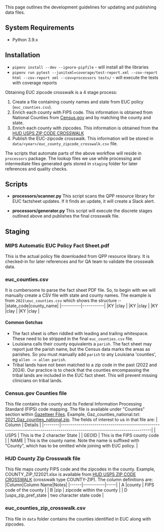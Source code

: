 This page outlines the development guidelines for updating and publishing data files.

## System Requirements

- Python 3.9.x

## Installation
- `pipenv install --dev --ignore-pipfile` - will install all the libraries
- `pipenv run pytest --junitxml=coverage/test-report.xml --cov-report html --cov-report xml --cov=processors tests/` - will execute the tests with coverage reports


Obtaining EUC zipcode crosswalk is a 4 stage process:
1. Create a file containing county names and state from EUC policy (`euc_counties.csv`).
2. Enrich each county with FIPS code. This information is obtained from National Counties from [Census.gov](https://www.census.gov/geographies/reference-files/time-series/geo/gazetteer-files.html) and by matching the county and state.
3. Enrich each county with zipcodes. This information is obtained from the [HUD USPS ZIP CODE CROSSWALK](https://www.huduser.gov/portal/datasets/usps_crosswalk.html#data)
4. Publish the EUC-zipcode crosswalk. This information will be stored in `data/<year>/euc_county_zipcode_crosswalk.csv` file.

The scripts that automate parts of the above workflow will reside in `processors` package. The lookup files we use while processing and intermediate files generated gets stored in `staging` folder for later references and quality checks.

## Scripts
- **processors/scanner.py**
 This script scans the QPP resource library for EUC factsheet updates. If it finds an update, it will create a Slack alert.

- **processors/generator.py**
 This script will execute the discrete stages outlined above and publishes the final crosswalk file.

## Staging
### MIPS Automatic EUC Policy Fact Sheet.pdf
This is the actual policy file downloaded from QPP resource library. It is checked-in for later references and for QA team to validate the crosswalk data.

### euc_counties.csv
It is cumbersome to parse the fact sheet PDF file. So, to begin with we will manually create a CSV file with state and county names.
The example is from `2021\euc_counties.csv` which shows the structure :-
|state_code|county_name|
|----------|-----------|
|KY        |clay       |
|KY        |clay       |
|KY        |clay       |
|KY        |clay       |

#### Common Gotchas
- The fact sheet is often riddled with leading and trailing whitespace. These need to be stripped in the final `euc_counties.csv` file.
- Louisiana calls their county equivalents a `parish`.  The fact sheet may
report just the parish name, but the Census data marks the areas as parishes.
So you must manually add `parish` to any Louisiana 'counties', eg
`allen -> allen parish`.
- Tribal lands have not been matched to a zip code in the past (2022 and 2024).
Our practice is to check that the counties encompassing the tribal lands are
included in the EUC fact sheet. This will prevent missing clinicians on tribal
lands.

### Census.gov Counties file
This file contains the county and its Federal Information Processing Standard (FIPS) code mapping. The file is available under "Counties" section within [Gazetteer Files](https://www.census.gov/geographies/reference-files/time-series/geo/gazetteer-files.html). Example, Gaz_counties_national.txt: [2021_Gaz_counties_national.zip](https://www2.census.gov/geo/docs/maps-data/data/gazetteer/2021_Gazetteer/2021_Gaz_counties_national.zip).
The fields of interest to us in that file are:
| Column | Details                                                                                                                    |
|--------|----------------------------------------------------------------------------------------------------------------------------|
| USPS   | This is the 2 character State                                                                                              |
| GEOID  | This is the FIPS county code                                                                                               |
| NAME   | This is the county name. Note the name is suffixed with "County", which has to be omitted while joining with EUC policy.   |

### HUD County Zip Crosswalk file
This file maps county FIPS code and the zipcodes in the county. Example, COUNTY_ZIP_122021.xlsx is available from [HUD USPS ZIP CODE CROSSWALK](https://www.huduser.gov/portal/datasets/usps_crosswalk.html#data) (crosswalk type COUNTY-ZIP).
The column definitions are:
|Column|Column Name|Notes|
|------|-----------|-----|
| A    |county     |  FIPS code of the county |
| B    |zip     | zipcode within the county |
| D   |usps_zip_pref_state     | two character state code |


### euc_counties_zip_crosswalk.csv
This file in `data` folder contains the counties identified in EUC along with zipcodes.

